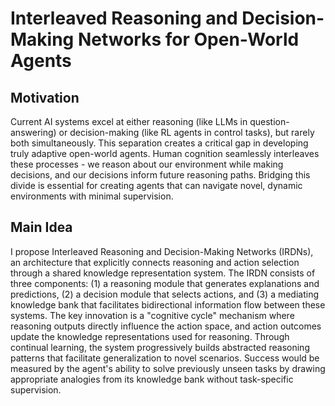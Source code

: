 # Interleaved Reasoning and Decision-Making Networks for Open-World Agents

## Motivation
Current AI systems excel at either reasoning (like LLMs in question-answering) or decision-making (like RL agents in control tasks), but rarely both simultaneously. This separation creates a critical gap in developing truly adaptive open-world agents. Human cognition seamlessly interleaves these processes - we reason about our environment while making decisions, and our decisions inform future reasoning paths. Bridging this divide is essential for creating agents that can navigate novel, dynamic environments with minimal supervision.

## Main Idea
I propose Interleaved Reasoning and Decision-Making Networks (IRDNs), an architecture that explicitly connects reasoning and action selection through a shared knowledge representation system. The IRDN consists of three components: (1) a reasoning module that generates explanations and predictions, (2) a decision module that selects actions, and (3) a mediating knowledge bank that facilitates bidirectional information flow between these systems. The key innovation is a "cognitive cycle" mechanism where reasoning outputs directly influence the action space, and action outcomes update the knowledge representations used for reasoning. Through continual learning, the system progressively builds abstracted reasoning patterns that facilitate generalization to novel scenarios. Success would be measured by the agent's ability to solve previously unseen tasks by drawing appropriate analogies from its knowledge bank without task-specific supervision.